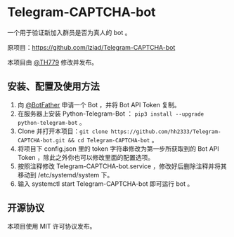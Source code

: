 # Telegram-CAPTCHA-bot

一个用于验证新加入群员是否为真人的 bot 。

原项目：https://github.com/lziad/Telegram-CAPTCHA-bot

本项目由 [@TH779](https://t.me/TH779) 修改并发布。

## 安装、配置及使用方法

1. 向 [@BotFather](https://t.me/BotFather) 申请一个 Bot ，并将 Bot API Token 复制。
2. 在服务器上安装 Python-Telegram-Bot ： `pip3 install --upgrade python-telegram-bot` 。
3. Clone 并打开本项目：`git clone https://github.com/hh2333/Telegram-CAPTCHA-bot.git && cd Telegram-CAPTCHA-bot` 。
4. 将项目下 config.json 里的 token 字符串修改为第一步所获取到的 Bot API Token ，除此之外你也可以修改里面的配置选项。
5. 按照注释修改 Telegram-CAPTCHA-bot.service ，修改好后删除注释并将其移动到 /etc/systemd/system 下。
6. 输入 systemctl start Telegram-CAPTCHA-bot 即可运行 bot 。

## 开源协议

本项目使用 MIT 许可协议发布。

